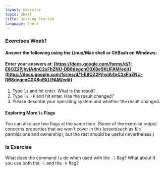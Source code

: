 ```yaml
---
layout: exercise
topic: Shell
title: Getting Started 
language: Shell
---
```

### Exercises Week1

#### Answer the following using the Linux/Mac shell or GitBash on Windows:
#### Enter your answers at: [https://docs.google.com/forms/d/1-E8OZ2PjhyiA4nC2xFhZNU-DB8degcnC0X8o9XLIFAM/edit](https://docs.google.com/forms/d/1-E8OZ2PjhyiA4nC2xFhZNU-DB8degcnC0X8o9XLIFAM/edit)


1. Type `ls` and hit enter. What is the result?
2. Type `ls -F` and hit enter. Has the result changed? 
3. Please describe your operating system and whether the result changed.

#### Exploring More `ls` Flags

You can also use two flags at the same time. (Some of the exercise output concerns properties that we won't cover in this lesson(such as file permissions and ownership), but the rest should be useful
nevertheless.)

### ls Exercise

What does the command `ls` do when used 
with the `-l` flag? What about if you use both the `-l` and the `-h` flag?



